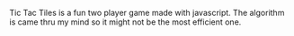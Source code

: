 Tic Tac Tiles is a fun two player game made with javascript. 
The algorithm is came thru my mind so it might not be the most efficient one. 

